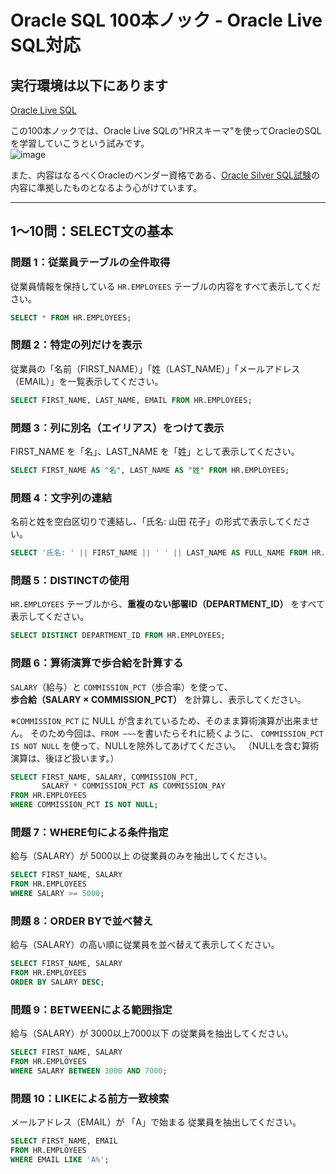 # Oracle SQL 100本ノック - Oracle Live SQL対応

## 実行環境は以下にあります
[Oracle Live SQL](https://livesql.oracle.com/next/)

この100本ノックでは、Oracle Live SQLの"HRスキーマ"を使ってOracleのSQLを学習していこうという試みです。   
![image](https://github.com/user-attachments/assets/b2b3b01f-cde5-4ce9-8e44-1295dff48f71)

また、内容はなるべくOracleのベンダー資格である、[Oracle Silver SQL試験](https://www.oracle.com/jp/education/certification/certification-exam-list/db-sql-1z0-071-exam/)の内容に準拠したものとなるよう心がけています。

---

## 1〜10問：SELECT文の基本

### 問題 1：従業員テーブルの全件取得
従業員情報を保持している `HR.EMPLOYEES` テーブルの内容をすべて表示してください。

```sql
SELECT * FROM HR.EMPLOYEES;
```

### 問題 2：特定の列だけを表示
従業員の「名前（FIRST_NAME）」「姓（LAST_NAME）」「メールアドレス（EMAIL）」を一覧表示してください。

```sql
SELECT FIRST_NAME, LAST_NAME, EMAIL FROM HR.EMPLOYEES;
```

### 問題 3：列に別名（エイリアス）をつけて表示
FIRST_NAME を「名」、LAST_NAME を「姓」として表示してください。

```sql
SELECT FIRST_NAME AS "名", LAST_NAME AS "姓" FROM HR.EMPLOYEES;
```

### 問題 4：文字列の連結
名前と姓を空白区切りで連結し、「氏名: 山田 花子」の形式で表示してください。

```sql
SELECT '氏名: ' || FIRST_NAME || ' ' || LAST_NAME AS FULL_NAME FROM HR.EMPLOYEES;
```

### 問題 5：DISTINCTの使用  
`HR.EMPLOYEES` テーブルから、**重複のない部署ID（DEPARTMENT_ID）** をすべて表示してください。

```sql
SELECT DISTINCT DEPARTMENT_ID FROM HR.EMPLOYEES;
```

### 問題 6：算術演算で歩合給を計算する  
`SALARY`（給与）と `COMMISSION_PCT`（歩合率）を使って、  
**歩合給（SALARY × COMMISSION_PCT）** を計算し、表示してください。

※`COMMISSION_PCT` に NULL が含まれているため、そのまま算術演算が出来ません。
そのため今回は、`FROM ~~~`を書いたらそれに続くように、
`COMMISSION_PCT IS NOT NULL` を使って、NULLを除外してあげてください。
（NULLを含む算術演算は、後ほど扱います。）

```sql
SELECT FIRST_NAME, SALARY, COMMISSION_PCT,
       SALARY * COMMISSION_PCT AS COMMISSION_PAY
FROM HR.EMPLOYEES
WHERE COMMISSION_PCT IS NOT NULL;
```

### 問題 7：WHERE句による条件指定
給与（SALARY）が 5000以上 の従業員のみを抽出してください。

```sql
SELECT FIRST_NAME, SALARY
FROM HR.EMPLOYEES
WHERE SALARY >= 5000;
```

### 問題 8：ORDER BYで並べ替え
給与（SALARY）の高い順に従業員を並べ替えて表示してください。

```sql
SELECT FIRST_NAME, SALARY
FROM HR.EMPLOYEES
ORDER BY SALARY DESC;
```

### 問題 9：BETWEENによる範囲指定
給与（SALARY）が 3000以上7000以下 の従業員を抽出してください。

```sql
SELECT FIRST_NAME, SALARY
FROM HR.EMPLOYEES
WHERE SALARY BETWEEN 3000 AND 7000;
```

### 問題 10：LIKEによる前方一致検索
メールアドレス（EMAIL）が 「A」で始まる 従業員を抽出してください。

```sql
SELECT FIRST_NAME, EMAIL
FROM HR.EMPLOYEES
WHERE EMAIL LIKE 'A%';
```
